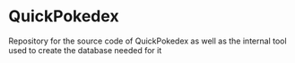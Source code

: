 # QuickPokedex
Repository for the source code of QuickPokedex as well as the internal tool used to create the database needed for it
